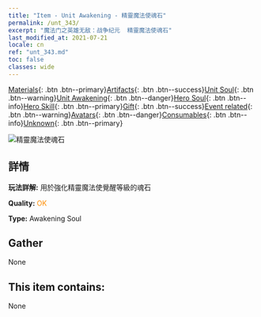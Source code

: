 ```yaml
---
title: "Item - Unit Awakening - 精靈魔法使魂石"
permalink: /unt_343/
excerpt: "魔法门之英雄无敌：战争纪元  精靈魔法使魂石"
last_modified_at: 2021-07-21
locale: cn
ref: "unt_343.md"
toc: false
classes: wide
---
```

 [Materials](/ItemsCN/){: .btn .btn--primary}[Artifacts](/ItemsCN/Artifacts/){: .btn .btn--success}[Unit Soul](/ItemsCN/UnitSoul/){: .btn .btn--warning}[Unit Awakening](/ItemsCN/UnitAwakening/){: .btn .btn--danger}[Hero Soul](/ItemsCN/HeroSoul/){: .btn .btn--info}[Hero Skill](/ItemsCN/HeroSkill/){: .btn .btn--primary}[Gift](/ItemsCN/Gift/){: .btn .btn--success}[Event related](/ItemsCN/Events/){: .btn .btn--warning}[Avatars](/ItemsCN/Avatars/){: .btn .btn--danger}[Consumables](/ItemsCN/Consumables/){: .btn .btn--info}[Unknown](/ItemsCN/Unknown/){: .btn .btn--primary}

 ![精靈魔法使魂石](/images/u/tia_mofaxianling.jpg)

## 詳情
 **玩法詳解:** 用於強化精靈魔法使覺醒等級的魂石

 **Quality:** <span style="color: #FF8C00">OK</span>

 **Type:** Awakening Soul

## Gather

  None

## This item contains:

  None

